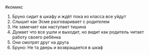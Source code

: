 #комикс
1) Бруно сидит в шкафу и ждёт пока из класса все уйдут
2) Слышит как Эсме разговаривает с родителем
3) Не замечает как наступает тишина
4) Думает что все ушли и выходит, но видит как родитель читает работу своего ребёнка
5) Они смотрят друг на друга
6) Бруно: Не та дверь и возвращается в шкаф